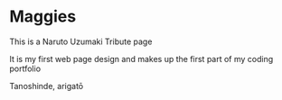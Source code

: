 # Maggies

This is a Naruto Uzumaki Tribute page

It is my first web page design and makes up the first part of my coding portfolio 

Tanoshinde, arigatō
